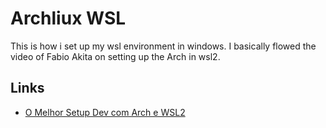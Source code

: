 # Archliux WSL

 This is how i set up my wsl  environment in windows.  I basically flowed the video of Fabio Akita on setting up the Arch in wsl2.


## Links
- [O Melhor Setup Dev com Arch e WSL2](https://www.youtube.com/watch?v=sjrW74Hx5Po)
